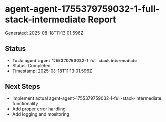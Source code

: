 # agent-agent-1755379759032-1-full-stack-intermediate Report

Generated: 2025-08-18T11:13:01.596Z

## Status
- Task: agent-agent-1755379759032-1-full-stack-intermediate
- Status: Completed
- Timestamp: 2025-08-18T11:13:01.596Z

## Next Steps
- Implement actual agent-agent-1755379759032-1-full-stack-intermediate functionality
- Add proper error handling
- Add logging and monitoring

